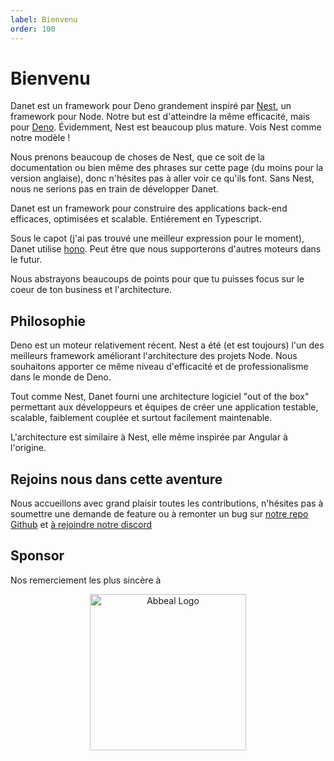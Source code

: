 ```yaml
---
label: Bienvenu
order: 100
---
```


# Bienvenu


Danet est un framework pour Deno grandement inspiré par
[Nest](https://docs.nestjs.com/), un framework pour Node. Notre but est d'atteindre la même efficacité, mais pour [Deno](https://deno.land/). Évidemment, Nest est beaucoup plus mature. Vois Nest comme notre modèle !

Nous prenons beaucoup de choses de Nest, que ce soit de la documentation ou bien même des phrases sur cette page (du moins pour la version anglaise), donc n'hésites pas à aller voir ce qu'ils font. Sans Nest, nous ne serions pas en train de développer Danet.

Danet est un framework pour construire des applications back-end efficaces, optimisées et scalable. Entiérement en Typescript.

Sous le capot (j'ai pas trouvé une meilleur expression pour le moment), Danet utilise [hono](https://github.com/honojs/hono). Peut être que nous supporterons d'autres moteurs dans le futur.

Nous abstrayons beaucoups de points pour que tu puisses focus sur le coeur de ton business et l'architecture.

## Philosophie

Deno est un moteur relativement récent. Nest a été (et est toujours) l'un des meilleurs framework améliorant l'architecture des projets Node. Nous souhaitons apporter ce même niveau d'efficacité et de professionalisme dans le monde de Deno.

Tout comme Nest, Danet fourni une architecture logiciel "out of the box" permettant aux développeurs et équipes de créer une application testable, scalable, faiblement couplée et surtout facilement maintenable.

L'architecture est similaire à Nest, elle même inspirée par Angular à l'origine.

## Rejoins nous dans cette aventure

Nous accueillons avec grand plaisir toutes les contributions, n'hésites pas à soumettre une demande de feature ou à remonter un bug sur [notre repo Github](https://github.com/Savory/Danet) et
[à rejoindre notre discord](https://discord.gg/Q7ZHuDPgjA)

## Sponsor

Nos remerciement les plus sincère à

<p align="center">
<a href="https://www.abbeal.com/">
  <img src="https://cdn.discordapp.com/attachments/1004562983969628191/1004593615537963038/image.png" width="250" alt="Abbeal Logo" />
</a>
</p>
